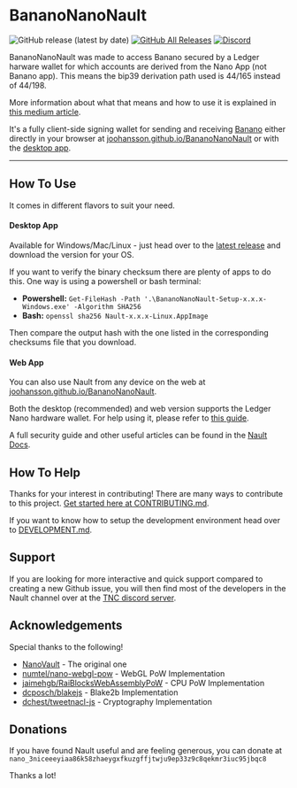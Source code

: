 # BananoNanoNault

![GitHub release (latest by date)](https://img.shields.io/github/v/release/nault/nault)
[![GitHub All Releases](https://img.shields.io/github/downloads/nault/nault/total)](https://github.com/Joohansson/BananoNanoNault/releases/latest)
[![Discord](https://img.shields.io/badge/discord-join%20chat-orange.svg?logo=discord&color=7289DA)](https://discord.nanocenter.org)

BananoNanoNault was made to access Banano secured by a Ledger harware wallet for which accounts are derived from the Nano App (not Banano app). This means the bip39 derivation path used is 44/165 instead of 44/198.

More information about what that means and how to use it is explained in [this medium article](https://nanojson.medium.com/how-to-access-banano-on-a-ledger-hardware-wallet-using-the-nano-app-bf4f0686a13e).

It's a fully client-side signing wallet for sending and receiving [Banano](https://banano.cc) either directly in your browser at [joohansson.github.io/BananoNanoNault](https://joohansson.github.io/BananoNanoNault) or with the [desktop app](https://github.com/Joohansson/BananoNanoNault/releases/latest).
___

## How To Use
It comes in different flavors to suit your need.
#### Desktop App
Available for Windows/Mac/Linux - just head over to the [latest release](https://github.com/Joohansson/BananoNanoNault/releases/latest) and download the version for your OS.

If you want to verify the binary checksum there are plenty of apps to do this. One way is using a powershell or bash terminal:

* **Powershell:** `Get-FileHash -Path '.\BananoNanoNault-Setup-x.x.x-Windows.exe' -Algorithm SHA256`
* **Bash:** `openssl sha256 Nault-x.x.x-Linux.AppImage`

Then compare the output hash with the one listed in the corresponding checksums file that you download.

#### Web App
You can also use Nault from any device on the web at [joohansson.github.io/BananoNanoNault](https://joohansson.github.io/BananoNanoNault).

Both the desktop (recommended) and web version supports the Ledger Nano hardware wallet. For help using it, please refer to [this guide](https://docs.nault.cc/2020/08/04/ledger-guide.html).

A full security guide and other useful articles can be found in the [Nault Docs](https://docs.nault.cc).

## How To Help

Thanks for your interest in contributing! There are many ways to contribute to this project. [Get started here at CONTRIBUTING.md](CONTRIBUTING.md).

If you want to know how to setup the development environment head over to [DEVELOPMENT.md](DEVELOPMENT.md).

## Support

If you are looking for more interactive and quick support compared to creating a new Github issue, you will then find most of the developers in the Nault channel over at the [TNC discord server](https://discord.nanocenter.org/).

## Acknowledgements

Special thanks to the following!

- [NanoVault](https://github.com/cronoh/nanovault) - The original one
- [numtel/nano-webgl-pow](https://github.com/numtel/nano-webgl-pow) - WebGL PoW Implementation
- [jaimehgb/RaiBlocksWebAssemblyPoW](https://github.com/jaimehgb/RaiBlocksWebAssemblyPoW) - CPU PoW Implementation
- [dcposch/blakejs](https://github.com/dcposch/blakejs) - Blake2b Implementation
- [dchest/tweetnacl-js](https://github.com/dchest/tweetnacl-js) - Cryptography Implementation

## Donations

If you have found Nault useful and are feeling generous, you can donate at
`nano_3niceeeyiaa86k58zhaeygxfkuzgffjtwju9ep33z9c8qekmr3iuc95jbqc8`

Thanks a lot!
